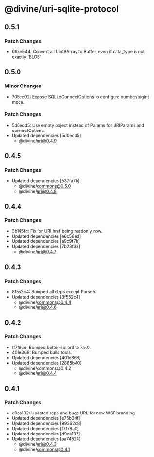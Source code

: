 # @divine/uri-sqlite-protocol

## 0.5.1

### Patch Changes

- 093e544: Convert all Uint8Array to Buffer, even if data_type is not exactly 'BLOB'

## 0.5.0

### Minor Changes

- 705ec02: Expose SQLiteConnectOptions to configure number/bigint mode.

### Patch Changes

- 5d0ecd5: Use empty object instead of Params for URIParams and connectOptions.
- Updated dependencies [5d0ecd5]
  - @divine/uri@0.4.9

## 0.4.5

### Patch Changes

- Updated dependencies [537fa7b]
  - @divine/commons@0.5.0
  - @divine/uri@0.4.8

## 0.4.4

### Patch Changes

- 3b145fc: Fix for URI.href being readonly now.
- Updated dependencies [e6c56ed]
- Updated dependencies [a9c9f7b]
- Updated dependencies [7b23f38]
  - @divine/uri@0.4.7

## 0.4.3

### Patch Changes

- 8f552c4: Bumped all deps except Parse5.
- Updated dependencies [8f552c4]
  - @divine/commons@0.4.4
  - @divine/uri@0.4.6

## 0.4.2

### Patch Changes

- ff7f6ce: Bumped better-sqlite3 to 7.5.0.
- 401e368: Bumped build tools.
- Updated dependencies [401e368]
- Updated dependencies [2865b40]
  - @divine/commons@0.4.2
  - @divine/uri@0.4.4

## 0.4.1

### Patch Changes

- d9ca132: Updated repo and bugs URL for new WSF branding.
- Updated dependencies [e75b34f]
- Updated dependencies [99362d8]
- Updated dependencies [f7f78a0]
- Updated dependencies [d9ca132]
- Updated dependencies [aa74524]
  - @divine/uri@0.4.3
  - @divine/commons@0.4.1
